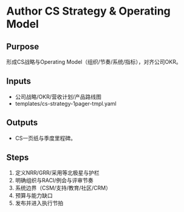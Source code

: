 # Author CS Strategy & Operating Model

## Purpose

形成CS战略与Operating Model（组织/节奏/系统/指标），对齐公司OKR。

## Inputs

- 公司战略/OKR/营收计划/产品路线图
- templates/cs-strategy-1pager-tmpl.yaml

## Outputs

- CS一页纸与季度里程碑。

## Steps

1. 定义NRR/GRR/采用等北极星与护栏
2. 明确组织与RACI/例会与评审节奏
3. 系统边界（CSM/支持/教育/社区/CRM）
4. 预算与能力缺口
5. 发布并进入执行节拍

